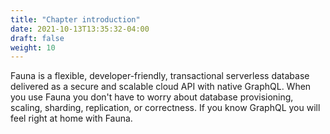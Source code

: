 ```yaml
---
title: "Chapter introduction"
date: 2021-10-13T13:35:32-04:00
draft: false
weight: 10
---
```


Fauna is a flexible, developer-friendly, transactional serverless database delivered as a secure and scalable cloud API with native GraphQL. When you use Fauna you don't have to worry about database provisioning, scaling, sharding, replication, or correctness.  If you know GraphQL you will feel right at home with Fauna.

